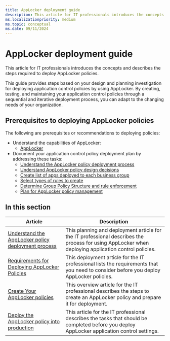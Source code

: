 ```yaml
---
title: AppLocker deployment guide
description: This article for IT professionals introduces the concepts and describes the steps required to deploy AppLocker policies.
ms.localizationpriority: medium
ms.topic: conceptual
ms.date: 09/11/2024
---
```


# AppLocker deployment guide

This article for IT professionals introduces the concepts and describes the steps required to deploy AppLocker policies.

This guide provides steps based on your design and planning investigation for deploying application control policies by using AppLocker. By creating, testing, and maintaining your application control policies through a sequential and iterative deployment process, you can adapt to the changing needs of your organization.

## Prerequisites to deploying AppLocker policies

The following are prerequisites or recommendations to deploying policies:

- Understand the capabilities of AppLocker:
  - [AppLocker](applocker-overview.md)
- Document your application control policy deployment plan by addressing these tasks:
  - [Understand the AppLocker policy deployment process](understand-the-applocker-policy-deployment-process.md)
  - [Understand AppLocker policy design decisions](understand-applocker-policy-design-decisions.md)
  - [Create list of apps deployed to each business group](create-list-of-applications-deployed-to-each-business-group.md)
  - [Select types of rules to create](select-types-of-rules-to-create.md)
  - [Determine Group Policy Structure and rule enforcement](determine-group-policy-structure-and-rule-enforcement.md)
  - [Plan for AppLocker policy management](plan-for-applocker-policy-management.md)

## In this section

| Article | Description |
| --- | --- |
| [Understand the AppLocker policy deployment process](understand-the-applocker-policy-deployment-process.md) | This planning and deployment article for the IT professional describes the process for using AppLocker when deploying application control policies. |
| [Requirements for Deploying AppLocker Policies](requirements-for-deploying-applocker-policies.md) | This deployment article for the IT professional lists the requirements that you need to consider before you deploy AppLocker policies. |
| [Create Your AppLocker policies](create-your-applocker-policies.md) | This overview article for the IT professional describes the steps to create an AppLocker policy and prepare it for deployment. |
| [Deploy the AppLocker policy into production](deploy-the-applocker-policy-into-production.md) | This article for the IT professional describes the tasks that should be completed before you deploy AppLocker application control settings. |
